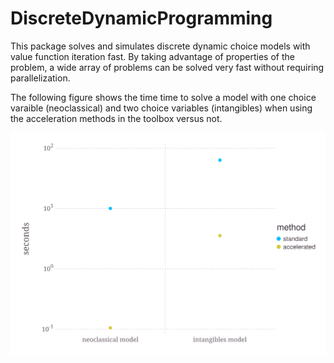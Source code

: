 # DiscreteDynamicProgramming

This package solves and simulates discrete dynamic choice models with value function iteration fast. By taking advantage of properties of the problem, a wide array of problems can be solved very fast without requiring parallelization.

The following figure shows the time time to solve a model with one choice varaible (neoclassical) and two choice variables (intangibles) when using the acceleration methods in the toolbox versus not.

![alt text](benchmark/compare.svg "Benchmarking acceleration")
